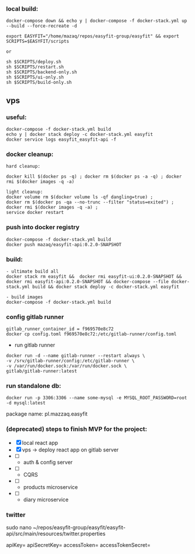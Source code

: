### local build:
```
docker-compose down && echo y | docker-compose -f docker-stack.yml up --build --force-recreate -d

export EASYFIT="/home/mazaq/repos/easyfit-group/easyfit" && export SCRIPTS=$EASYFIT/scripts

or

sh $SCRIPTS/deploy.sh
sh $SCRIPTS/restart.sh
sh $SCRIPTS/backend-only.sh
sh $SCRIPTS/ui-only.sh
sh $SCRIPTS/build-only.sh
```

## vps

### useful:
```
docker-compose -f docker-stack.yml build
echo y | docker stack deploy -c docker-stack.yml easyfit
docker service logs easyfit_easyfit-api -f
```

### docker cleanup:
```
hard cleanup:
    
docker kill $(docker ps -q) ; docker rm $(docker ps -a -q) ; docker rmi $(docker images -q -a)
```

```
light cleanup:
docker volume rm $(docker volume ls -qf dangling=true) ;
docker rm $(docker ps -qa --no-trunc --filter "status=exited") ;
docker rmi $(docker images -q -a) ; 
service docker restart
```

### push into docker registry
```
docker-compose -f docker-stack.yml build
docker push mazaq/easyfit-api:0.2.0-SNAPSHOT
```

### build:
```
- ultimate build all
docker stack rm easyfit &&  docker rmi easyfit-ui:0.2.0-SNAPSHOT && docker rmi easyfit-api:0.2.0-SNAPSHOT && docker-compose --file docker-stack.yml build && docker stack deploy -c docker-stack.yml easyfit

- build images
docker-compose -f docker-stack.yml build

```

### config gitlab runner 
```
gitlab_runner_container_id = f969570e8c72
docker cp config.toml f969570e8c72:/etc/gitlab-runner/config.toml
```

- run gitlab runner
```
docker run -d --name gitlab-runner --restart always \
-v /srv/gitlab-runner/config:/etc/gitlab-runner \
-v /var/run/docker.sock:/var/run/docker.sock \
gitlab/gitlab-runner:latest
``` 


### run standalone db:
```
docker run -p 3306:3306 --name some-mysql -e MYSQL_ROOT_PASSWORD=root -d mysql:latest
```
package name:
pl.mazzaq.easyfit


### (deprecated) steps to finish MVP for the project:
- [x] local react app
- [x] vps -> deploy react app on gitlab server
- [ ] + auth & config server
- [ ] + CQRS
- [ ] + products microservice
- [ ] + diary microservice

### twitter

sudo nano ~/repos/easyfit-group/easyfit/easyfit-api/src/main/resources/twitter.properties

apiKey=
apiSecretKey=
accessToken=
accessTokenSecret=
